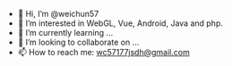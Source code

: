 - 👋 Hi, I’m @weichun57
- 👀 I’m interested in WebGL, Vue, Android, Java and php.
- 🌱 I’m currently learning ...
- 💞️ I’m looking to collaborate on ...
- 📫 How to reach me: wc57177jsdh@gmail.com

<!---
weichun57/weichun57 is a ✨ special ✨ repository because its `README.md` (this file) appears on your GitHub profile.
You can click the Preview link to take a look at your changes.
--->
